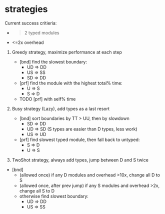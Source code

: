 
# strategies

Current success critieria:
  - >2   typed modules
  - <=2x overhead


1. Greedy strategy, maximize performance at each step
   - [bnd] find the slowest boundary:
     + UD => DD
     + US => SS
     + SD => DD
   - [prf] find the module with the highest total% time:
     + U => S
     + S => D
   - TODO [prf] with self% time

2. Busy strategy (Lazy), add types as a last resort
   - [bnd] sort boundaries by TT > UU, then by slowdown
     + SD => DD
     + UD => SD (S types are easier than D types, less work)
     + US => UD
   - [prf] find slowest typed module, then fall back to untyped:
     + S => D
     + U => S

3. TwoShot strategy, always add types, jump between D and S twice
  - [bnd]
    - (allowed once) if any D modules and overhead >10x, change all D to S
    - (allowed once, after prev jump) if any S modules and overhead >2x, change all S to D
    - otherwise find slowest boundary:
      + UD => DD
      + US => SS

